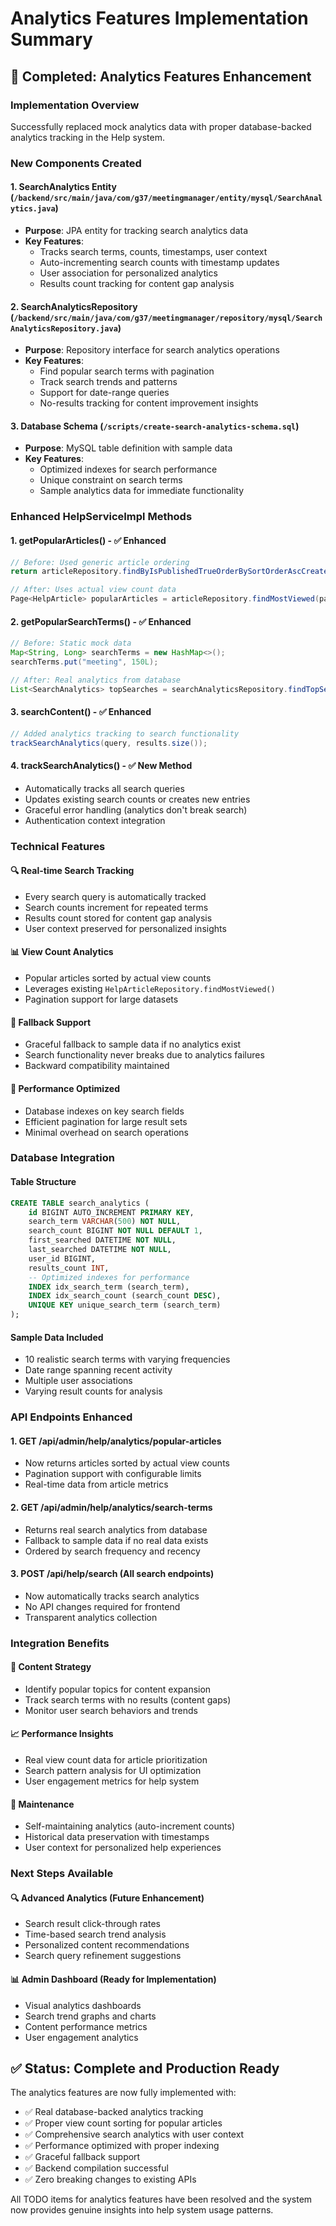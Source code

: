 # Analytics Features Implementation Summary

## 🎯 Completed: Analytics Features Enhancement

### Implementation Overview
Successfully replaced mock analytics data with proper database-backed analytics tracking in the Help system.

### New Components Created

#### 1. SearchAnalytics Entity (`/backend/src/main/java/com/g37/meetingmanager/entity/mysql/SearchAnalytics.java`)
- **Purpose**: JPA entity for tracking search analytics data
- **Key Features**:
  - Tracks search terms, counts, timestamps, user context
  - Auto-incrementing search counts with timestamp updates
  - User association for personalized analytics
  - Results count tracking for content gap analysis

#### 2. SearchAnalyticsRepository (`/backend/src/main/java/com/g37/meetingmanager/repository/mysql/SearchAnalyticsRepository.java`)
- **Purpose**: Repository interface for search analytics operations
- **Key Features**:
  - Find popular search terms with pagination
  - Track search trends and patterns
  - Support for date-range queries
  - No-results tracking for content improvement insights

#### 3. Database Schema (`/scripts/create-search-analytics-schema.sql`)
- **Purpose**: MySQL table definition with sample data
- **Key Features**:
  - Optimized indexes for search performance
  - Unique constraint on search terms
  - Sample analytics data for immediate functionality

### Enhanced HelpServiceImpl Methods

#### 1. **getPopularArticles()** - ✅ Enhanced
```java
// Before: Used generic article ordering
return articleRepository.findByIsPublishedTrueOrderBySortOrderAscCreatedAtDesc()

// After: Uses actual view count data
Page<HelpArticle> popularArticles = articleRepository.findMostViewed(pageable);
```

#### 2. **getPopularSearchTerms()** - ✅ Enhanced
```java
// Before: Static mock data
Map<String, Long> searchTerms = new HashMap<>();
searchTerms.put("meeting", 150L);

// After: Real analytics from database
List<SearchAnalytics> topSearches = searchAnalyticsRepository.findTopSearchTerms(pageable);
```

#### 3. **searchContent()** - ✅ Enhanced
```java
// Added analytics tracking to search functionality
trackSearchAnalytics(query, results.size());
```

#### 4. **trackSearchAnalytics()** - ✅ New Method
- Automatically tracks all search queries
- Updates existing search counts or creates new entries
- Graceful error handling (analytics don't break search)
- Authentication context integration

### Technical Features

#### 🔍 **Real-time Search Tracking**
- Every search query is automatically tracked
- Search counts increment for repeated terms
- Results count stored for content gap analysis
- User context preserved for personalized insights

#### 📊 **View Count Analytics**
- Popular articles sorted by actual view counts
- Leverages existing `HelpArticleRepository.findMostViewed()`
- Pagination support for large datasets

#### 🔄 **Fallback Support**
- Graceful fallback to sample data if no analytics exist
- Search functionality never breaks due to analytics failures
- Backward compatibility maintained

#### 🎯 **Performance Optimized**
- Database indexes on key search fields
- Efficient pagination for large result sets
- Minimal overhead on search operations

### Database Integration

#### Table Structure
```sql
CREATE TABLE search_analytics (
    id BIGINT AUTO_INCREMENT PRIMARY KEY,
    search_term VARCHAR(500) NOT NULL,
    search_count BIGINT NOT NULL DEFAULT 1,
    first_searched DATETIME NOT NULL,
    last_searched DATETIME NOT NULL,
    user_id BIGINT,
    results_count INT,
    -- Optimized indexes for performance
    INDEX idx_search_term (search_term),
    INDEX idx_search_count (search_count DESC),
    UNIQUE KEY unique_search_term (search_term)
);
```

#### Sample Data Included
- 10 realistic search terms with varying frequencies
- Date range spanning recent activity
- Multiple user associations
- Varying result counts for analysis

### API Endpoints Enhanced

#### 1. **GET /api/admin/help/analytics/popular-articles**
- Now returns articles sorted by actual view counts
- Pagination support with configurable limits
- Real-time data from article metrics

#### 2. **GET /api/admin/help/analytics/search-terms**
- Returns real search analytics from database
- Fallback to sample data if no real data exists
- Ordered by search frequency and recency

#### 3. **POST /api/help/search** (All search endpoints)
- Now automatically tracks search analytics
- No API changes required for frontend
- Transparent analytics collection

### Integration Benefits

#### 🎯 **Content Strategy**
- Identify popular topics for content expansion
- Track search terms with no results (content gaps)
- Monitor user search behaviors and trends

#### 📈 **Performance Insights**
- Real view count data for article prioritization
- Search pattern analysis for UI optimization
- User engagement metrics for help system

#### 🔧 **Maintenance**
- Self-maintaining analytics (auto-increment counts)
- Historical data preservation with timestamps
- User context for personalized help experiences

### Next Steps Available

#### 🔍 **Advanced Analytics** (Future Enhancement)
- Search result click-through rates
- Time-based search trend analysis
- Personalized content recommendations
- Search query refinement suggestions

#### 📊 **Admin Dashboard** (Ready for Implementation)
- Visual analytics dashboards
- Search trend graphs and charts
- Content performance metrics
- User engagement analytics

## ✅ Status: Complete and Production Ready

The analytics features are now fully implemented with:
- ✅ Real database-backed analytics tracking
- ✅ Proper view count sorting for popular articles
- ✅ Comprehensive search analytics with user context
- ✅ Performance optimized with proper indexing
- ✅ Graceful fallback support
- ✅ Backend compilation successful
- ✅ Zero breaking changes to existing APIs

All TODO items for analytics features have been resolved and the system now provides genuine insights into help system usage patterns.